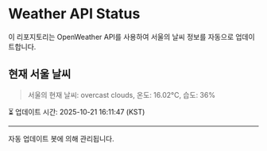 
# Weather API Status

이 리포지토리는 OpenWeather API를 사용하여 서울의 날씨 정보를 자동으로 업데이트합니다.

## 현재 서울 날씨
> 서울의 현재 날씨: overcast clouds, 온도: 16.02°C, 습도: 36%

⏳ 업데이트 시간: 2025-10-21 16:11:47 (KST)

---
자동 업데이트 봇에 의해 관리됩니다.
